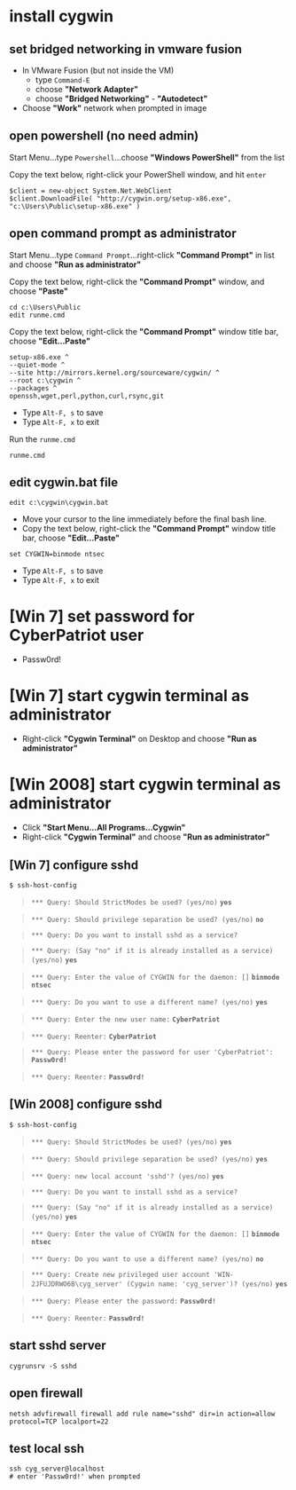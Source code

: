 # install cygwin

## set bridged networking in vmware fusion

* In VMware Fusion (but not inside the VM)
	* type `Command-E`
	* choose **"Network Adapter"**
	* choose **"Bridged Networking"** - **"Autodetect"**
* Choose **"Work"** network when prompted in image

## open powershell (no need admin)

Start Menu...type `Powershell`...choose **"Windows PowerShell"** from the list

Copy the text below, right-click your PowerShell window, and hit `enter`

```
$client = new-object System.Net.WebClient
$client.DownloadFile( "http://cygwin.org/setup-x86.exe", "c:\Users\Public\setup-x86.exe" )
```

## open command prompt as administrator

Start Menu...type `Command Prompt`...right-click **"Command Prompt"** in list and choose **"Run as administrator"**

Copy the text below, right-click the **"Command Prompt"** window, and choose **"Paste"**

```
cd c:\Users\Public
edit runme.cmd
```

Copy the text below, right-click the **"Command Prompt"** window title bar, choose **"Edit...Paste"**

```
setup-x86.exe ^
--quiet-mode ^
--site http://mirrors.kernel.org/sourceware/cygwin/ ^
--root c:\cygwin ^
--packages ^
openssh,wget,perl,python,curl,rsync,git
```

* Type `Alt-F, s` to save
* Type `Alt-F, x` to exit

Run the `runme.cmd`

```
runme.cmd
```

## edit cygwin.bat file

```
edit c:\cygwin\cygwin.bat
```

* Move your cursor to the line immediately before the final bash line.
* Copy the text below, right-click the **"Command Prompt"** window title bar, choose **"Edit...Paste"**

```
set CYGWIN=binmode ntsec
```

* Type `Alt-F, s` to save
* Type `Alt-F, x` to exit

# [Win 7] set password for CyberPatriot user

* Passw0rd!

# [Win 7] start cygwin terminal as administrator

* Right-click **"Cygwin Terminal"** on Desktop and choose **"Run as administrator"**

# [Win 2008] start cygwin terminal as administrator

* Click **"Start Menu...All Programs...Cygwin"**
* Right-click **"Cygwin Terminal"** and choose **"Run as administrator"**

## [Win 7] configure sshd

```
$ ssh-host-config
```
> `*** Query: Should StrictModes be used? (yes/no)` **`yes`**

> `*** Query: Should privilege separation be used? (yes/no)` **`no`**

> `*** Query: Do you want to install sshd as a service?`

> `*** Query: (Say "no" if it is already installed as a service) (yes/no)` **`yes`**

> `*** Query: Enter the value of CYGWIN for the daemon: []` **`binmode ntsec`**

> `*** Query: Do you want to use a different name? (yes/no)` **`yes`**

> `*** Query: Enter the new user name:` **`CyberPatriot`**

> `*** Query: Reenter:` **`CyberPatriot`**

> `*** Query: Please enter the password for user 'CyberPatriot':` **`Passw0rd!`**

> `*** Query: Reenter:` **`Passw0rd!`**

## [Win 2008] configure sshd

```
$ ssh-host-config
```
> `*** Query: Should StrictModes be used? (yes/no)` **`yes`**

> `*** Query: Should privilege separation be used? (yes/no)` **`yes`**

> `*** Query: new local account 'sshd'? (yes/no)` **`yes`**

> `*** Query: Do you want to install sshd as a service?`

> `*** Query: (Say "no" if it is already installed as a service) (yes/no)` **`yes`**

> `*** Query: Enter the value of CYGWIN for the daemon: []` **`binmode ntsec`**

> `*** Query: Do you want to use a different name? (yes/no)` **`no`**

> `*** Query: Create new privileged user account 'WIN-2JFUJDRWO6B\cyg_server' (Cygwin name: 'cyg_server')? (yes/no)` **`yes`**

> `*** Query: Please enter the password:` **`Passw0rd!`**

> `*** Query: Reenter:` **`Passw0rd!`**

## start sshd server
```
cygrunsrv -S sshd
```

## open firewall
```
netsh advfirewall firewall add rule name="sshd" dir=in action=allow protocol=TCP localport=22
```

## test local ssh
```
ssh cyg_server@localhost
# enter 'Passw0rd!' when prompted
```	
